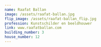 ```yaml
---
name: Raafat Ballan
image: /assets/raafat-ballan.jpg
flip_image: /assets/raafat-ballan_flip.jpg
profession: Kunstschilder en beeldhouwer
link: www.raafatballan.com
building_number: 3
house_number: 12
---
```

